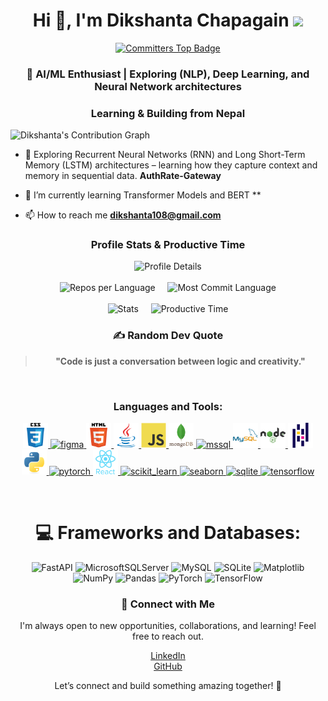<h1 align="center">
  Hi 👋, I'm Dikshanta Chapagain 
  <img src="https://emojis.slackmojis.com/emojis/images/1643514525/5197/party_blob.gif?1643514525" width="30"/>
</h1>

<p align="center">
  <a href="https://user-badge.committers.top/nepal/dabster108">
    <img src="https://user-badge.committers.top/nepal/dabster108.svg" alt="Committers Top Badge"/>
  </a>
</p>


<h3 align="center">🚀 AI/ML Enthusiast | Exploring  (NLP), Deep Learning, and Neural Network architectures </h3>
<h3 align="center"> Learning & Building from Nepal </h3>



![Dikshanta's Contribution Graph](https://github-readme-activity-graph.vercel.app/graph?username=dabster108&bg_color=000000&color=ffffff&line=800080&point=ffffff&area=true&area_color=00bfff&hide_border=true&height=400&days=30&grid=true&radius=10&title_color=ffffff&custom_title=Dikshanta's%20Contribution%20Graph%20🔥&theme=dark)


- 🔭 Exploring Recurrent Neural Networks (RNN) and Long Short-Term Memory (LSTM) architectures – learning how they capture context and memory in sequential data. **AuthRate-Gateway**

- 🌱 I’m currently learning Transformer Models and BERT **

- 📫 How to reach me **dikshanta108@gmail.com**



<h3 align="center">  Profile Stats & Productive Time </h3>
<!-- Row 1: Profile Details -->
<div align="center">
  <img src="http://github-profile-summary-cards.vercel.app/api/cards/profile-details?username=dabster108&theme=transparent" alt="Profile Details"/>
</div>

<br>

<!-- Row 2: Repos per Language & Most Commit Language -->
<div align="center">
  <img src="http://github-profile-summary-cards.vercel.app/api/cards/repos-per-language?username=dabster108&theme=transparent" alt="Repos per Language"/>
  &nbsp;&nbsp;&nbsp;
  <img src="http://github-profile-summary-cards.vercel.app/api/cards/most-commit-language?username=dabster108&theme=transparent" alt="Most Commit Language"/>
</div>

<br>

<!-- Row 3: Stats & Productive Time -->
<div align="center">
  <img src="http://github-profile-summary-cards.vercel.app/api/cards/stats?username=dabster108&theme=transparent" alt="Stats"/>
  &nbsp;&nbsp;&nbsp;
  <img src="http://github-profile-summary-cards.vercel.app/api/cards/productive-time?username=dabster108&theme=transparent&utcOffset=8" alt="Productive Time"/>
</div>



<!-- ✍️ Random Dev Quote -->
<div align="center">

### ✍️ Random Dev Quote  
> **"Code is just a conversation between logic and creativity."**

</div>

<br>

<!-- 🧠 Languages and Tools -->
<h3 align="center">Languages and Tools:</h3>
<p align="center"> 
  <a href="https://www.w3schools.com/css/" target="_blank" rel="noreferrer"> <img src="https://raw.githubusercontent.com/devicons/devicon/master/icons/css3/css3-original-wordmark.svg" alt="css3" width="40" height="40"/> </a>
  <a href="https://www.figma.com/" target="_blank" rel="noreferrer"> <img src="https://www.vectorlogo.zone/logos/figma/figma-icon.svg" alt="figma" width="40" height="40"/> </a> 
  <a href="https://www.w3.org/html/" target="_blank" rel="noreferrer"> <img src="https://raw.githubusercontent.com/devicons/devicon/master/icons/html5/html5-original-wordmark.svg" alt="html5" width="40" height="40"/> </a>
  <a href="https://www.java.com" target="_blank" rel="noreferrer"> <img src="https://raw.githubusercontent.com/devicons/devicon/master/icons/java/java-original.svg" alt="java" width="40" height="40"/> </a>
  <a href="https://developer.mozilla.org/en-US/docs/Web/JavaScript" target="_blank" rel="noreferrer"> <img src="https://raw.githubusercontent.com/devicons/devicon/master/icons/javascript/javascript-original.svg" alt="javascript" width="40" height="40"/> </a> 
  <a href="https://www.mongodb.com/" target="_blank" rel="noreferrer"> <img src="https://raw.githubusercontent.com/devicons/devicon/master/icons/mongodb/mongodb-original-wordmark.svg" alt="mongodb" width="40" height="40"/> </a>
  <a href="https://www.microsoft.com/en-us/sql-server" target="_blank" rel="noreferrer"> <img src="https://www.svgrepo.com/show/303229/microsoft-sql-server-logo.svg" alt="mssql" width="40" height="40"/> </a>
  <a href="https://www.mysql.com/" target="_blank" rel="noreferrer"> <img src="https://raw.githubusercontent.com/devicons/devicon/master/icons/mysql/mysql-original-wordmark.svg" alt="mysql" width="40" height="40"/> </a>
  <a href="https://nodejs.org" target="_blank" rel="noreferrer"> <img src="https://raw.githubusercontent.com/devicons/devicon/master/icons/nodejs/nodejs-original-wordmark.svg" alt="nodejs" width="40" height="40"/> </a> 
  <a href="https://pandas.pydata.org/" target="_blank" rel="noreferrer"> <img src="https://raw.githubusercontent.com/devicons/devicon/2ae2a900d2f041da66e950e4d48052658d850630/icons/pandas/pandas-original.svg" alt="pandas" width="40" height="40"/> </a>
  <a href="https://www.python.org" target="_blank" rel="noreferrer"> <img src="https://raw.githubusercontent.com/devicons/devicon/master/icons/python/python-original.svg" alt="python" width="40" height="40"/> </a>
  <a href="https://pytorch.org/" target="_blank" rel="noreferrer"> <img src="https://www.vectorlogo.zone/logos/pytorch/pytorch-icon.svg" alt="pytorch" width="40" height="40"/> </a>
  <a href="https://reactjs.org/" target="_blank" rel="noreferrer"> <img src="https://raw.githubusercontent.com/devicons/devicon/master/icons/react/react-original-wordmark.svg" alt="react" width="40" height="40"/> </a> 
  <a href="https://scikit-learn.org/" target="_blank" rel="noreferrer"> <img src="https://upload.wikimedia.org/wikipedia/commons/0/05/Scikit_learn_logo_small.svg" alt="scikit_learn" width="40" height="40"/> </a>
  <a href="https://seaborn.pydata.org/" target="_blank" rel="noreferrer"> <img src="https://seaborn.pydata.org/_images/logo-mark-lightbg.svg" alt="seaborn" width="40" height="40"/> </a>
  <a href="https://www.sqlite.org/" target="_blank" rel="noreferrer"> <img src="https://www.vectorlogo.zone/logos/sqlite/sqlite-icon.svg" alt="sqlite" width="40" height="40"/> </a>
  <a href="https://www.tensorflow.org" target="_blank" rel="noreferrer"> <img src="https://www.vectorlogo.zone/logos/tensorflow/tensorflow-icon.svg" alt="tensorflow" width="40" height="40"/> </a> 
</p>

<br>

<!-- 💻 Frameworks and Databases -->
<div align="center">

# 💻 Frameworks and Databases:
![FastAPI](https://img.shields.io/badge/FastAPI-005571?style=for-the-badge&logo=fastapi)
![MicrosoftSQLServer](https://img.shields.io/badge/Microsoft%20SQL%20Server-CC2927?style=for-the-badge&logo=microsoft%20sql%20server&logoColor=white)
![MySQL](https://img.shields.io/badge/mysql-4479A1.svg?style=for-the-badge&logo=mysql&logoColor=white)
![SQLite](https://img.shields.io/badge/sqlite-%2307405e.svg?style=for-the-badge&logo=sqlite&logoColor=white)
![Matplotlib](https://img.shields.io/badge/Matplotlib-%23ffffff.svg?style=for-the-badge&logo=Matplotlib&logoColor=black)
![NumPy](https://img.shields.io/badge/numpy-%23013243.svg?style=for-the-badge&logo=numpy&logoColor=white)
![Pandas](https://img.shields.io/badge/pandas-%23150458.svg?style=for-the-badge&logo=pandas&logoColor=white)
![PyTorch](https://img.shields.io/badge/PyTorch-%23EE4C2C.svg?style=for-the-badge&logo=PyTorch&logoColor=white)
![TensorFlow](https://img.shields.io/badge/TensorFlow-%23FF6F00.svg?style=for-the-badge&logo=TensorFlow&logoColor=white)

</div>


<div align="center">

### 🌟 Connect with Me  
I'm always open to new opportunities, collaborations, and learning! Feel free to reach out.

 [LinkedIn](https://www.linkedin.com/in/dikshanta-chapagain-3597372a2/)  
 [GitHub](https://github.com/dabster108)  

Let’s connect and build something amazing together! 🚀  </div>

